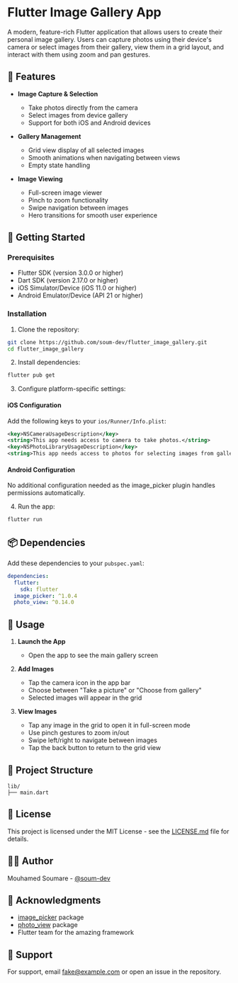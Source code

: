 # Flutter Image Gallery App

A modern, feature-rich Flutter application that allows users to create their personal image gallery. Users can capture photos using their device's camera or select images from their gallery, view them in a grid layout, and interact with them using zoom and pan gestures.

## 🌟 Features

- **Image Capture & Selection**
  - Take photos directly from the camera
  - Select images from device gallery
  - Support for both iOS and Android devices

- **Gallery Management**
  - Grid view display of all selected images
  - Smooth animations when navigating between views
  - Empty state handling

- **Image Viewing**
  - Full-screen image viewer
  - Pinch to zoom functionality
  - Swipe navigation between images
  - Hero transitions for smooth user experience

## 🚀 Getting Started

### Prerequisites

- Flutter SDK (version 3.0.0 or higher)
- Dart SDK (version 2.17.0 or higher)
- iOS Simulator/Device (iOS 11.0 or higher)
- Android Emulator/Device (API 21 or higher)

### Installation

1. Clone the repository:
```bash
git clone https://github.com/soum-dev/flutter_image_gallery.git
cd flutter_image_gallery
```

2. Install dependencies:
```bash
flutter pub get
```

3. Configure platform-specific settings:

#### iOS Configuration
Add the following keys to your `ios/Runner/Info.plist`:

```xml
<key>NSCameraUsageDescription</key>
<string>This app needs access to camera to take photos.</string>
<key>NSPhotoLibraryUsageDescription</key>
<string>This app needs access to photos for selecting images from gallery.</string>
```

#### Android Configuration
No additional configuration needed as the image_picker plugin handles permissions automatically.

4. Run the app:
```bash
flutter run
```

## 📦 Dependencies

Add these dependencies to your `pubspec.yaml`:

```yaml
dependencies:
  flutter:
    sdk: flutter
  image_picker: ^1.0.4
  photo_view: ^0.14.0
```

## 🎯 Usage

1. **Launch the App**
   - Open the app to see the main gallery screen

2. **Add Images**
   - Tap the camera icon in the app bar
   - Choose between "Take a picture" or "Choose from gallery"
   - Selected images will appear in the grid

3. **View Images**
   - Tap any image in the grid to open it in full-screen mode
   - Use pinch gestures to zoom in/out
   - Swipe left/right to navigate between images
   - Tap the back button to return to the grid view

## 🔧 Project Structure

```
lib/
├── main.dart
```

## 📄 License

This project is licensed under the MIT License - see the [LICENSE.md](LICENSE.md) file for details.

## 👨‍💻 Author

Mouhamed Soumare - [@soum-dev](https://github.com/soum-dev)

## 🙏 Acknowledgments

- [image_picker](https://pub.dev/packages/image_picker) package
- [photo_view](https://pub.dev/packages/photo_view) package
- Flutter team for the amazing framework

## 💬 Support

For support, email fake@example.com or open an issue in the repository.